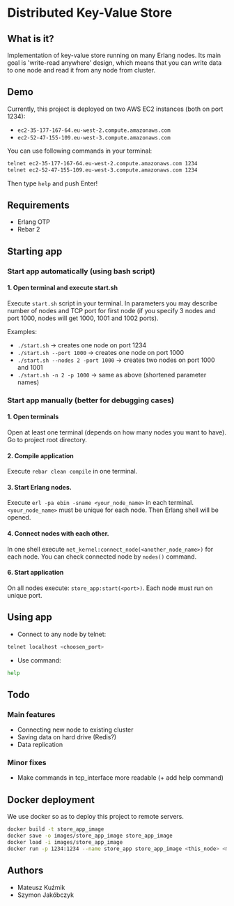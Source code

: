 # Distributed Key-Value Store

## What is it?
Implementation of key-value store running on many Erlang nodes. Its main goal is 'write-read anywhere' design, which means that you can write data to one node and read it from any node from cluster.

## Demo

Currently, this project is deployed on two AWS EC2 instances (both on port 1234):
- `ec2-35-177-167-64.eu-west-2.compute.amazonaws.com`
- `ec2-52-47-155-109.eu-west-3.compute.amazonaws.com`

You can use following commands in your terminal:
```bash
telnet ec2-35-177-167-64.eu-west-2.compute.amazonaws.com 1234
telnet ec2-52-47-155-109.eu-west-3.compute.amazonaws.com 1234
```

Then type `help` and push Enter!

## Requirements
- Erlang OTP
- Rebar 2

## Starting app

### Start app automatically (using bash script)

#### 1. Open terminal and execute start.sh

Execute `start.sh` script in your terminal. In parameters you may describe number of nodes and  TCP port for first node
(if you specify 3 nodes and port 1000, nodes will get 1000, 1001 and 1002 ports).

Examples:

- `./start.sh`  -> creates one node on port 1234
- `./start.sh --port 1000`  -> creates one node on port 1000
- `./start.sh --nodes 2 -port 1000`  -> creates two nodes on port 1000 and 1001
- `./start.sh -n 2 -p 1000`  -> same as above (shortened parameter names)

### Start app manually (better for debugging cases)

#### 1. Open terminals
Open at least one terminal (depends on how many nodes you want to have). Go to project root directory.

#### 2. Compile application
Execute `rebar clean compile` in one terminal.

#### 3. Start Erlang nodes.
Execute `erl -pa ebin -sname <your_node_name>` in each terminal. `<your_node_name>` must be unique for each node. Then Erlang shell will be opened.

#### 4. Connect nodes with each other.
In one shell execute `net_kernel:connect_node(<another_node_name>)` for each node. You can check connected node by `nodes()` command.

#### 6. Start application
On all nodes execute: `store_app:start(<port>)`. Each node must run on unique port.

## Using app

- Connect to any node by telnet: 
```bash
telnet localhost <choosen_port>
```
- Use command:
```bash
help
```

## Todo

### Main features
- Connecting new node to existing cluster
- Saving data on hard drive (Redis?)
- Data replication

### Minor fixes
- Make commands in tcp_interface more readable (+ add help command)

## Docker deployment
We use docker so as to deploy this project to remote servers.

```bash
docker build -t store_app_image
docker save -o images/store_app_image store_app_image
docker load -i images/store_app_image
docker run -p 1234:1234 --name store_app store_app_image <this_node> <master_node> 
```

## Authors
- Mateusz Kuźmik
- Szymon Jakóbczyk